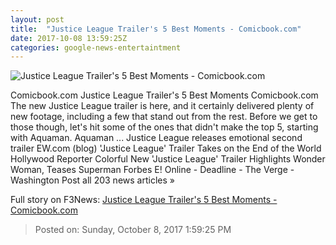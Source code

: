 ```yaml
---
layout: post
title:  "Justice League Trailer's 5 Best Moments - Comicbook.com"
date: 2017-10-08 13:59:25Z
categories: google-news-entertaintment
---
```


![Justice League Trailer's 5 Best Moments - Comicbook.com](http://media.comicbook.com/2017/10/batman-bat-signal-1-1034681-640x320.jpg)

Comicbook.com Justice League Trailer's 5 Best Moments Comicbook.com The new Justice League trailer is here, and it certainly delivered plenty of new footage, including a few that stand out from the rest. Before we get to those though, let's hit some of the ones that didn't make the top 5, starting with Aquaman. Aquaman ... Justice League releases emotional second trailer EW.com (blog) 'Justice League' Trailer Takes on the End of the World Hollywood Reporter Colorful New 'Justice League' Trailer Highlights Wonder Woman, Teases Superman Forbes E! Online - Deadline - The Verge - Washington Post all 203 news articles »


Full story on F3News: [Justice League Trailer's 5 Best Moments - Comicbook.com](http://www.f3nws.com/n/XYSZHG)

> Posted on: Sunday, October 8, 2017 1:59:25 PM
